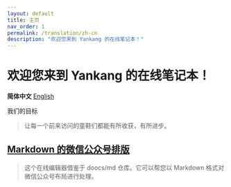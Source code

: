 ```yaml
---
layout: default
title: 主页
nav_order: 1
permalink: /translation/zh-cn
description: "欢迎您来到 Yankang 的在线笔记本！"
---
```

# 欢迎您来到 Yankang 的在线笔记本！

**简体中文** [English](https://amazingkenneth.github.io)

我们的目标
> 让每一个前来访问的童鞋们都能有所收获，有所进步。

## [Markdown 的微信公众号排版](https://amazingkenneth.github.io/md)
> 这个在线编辑器借鉴于 doocs/md 仓库。它可以帮您以 Markdown 格式对微信公众号布局进行处理。
